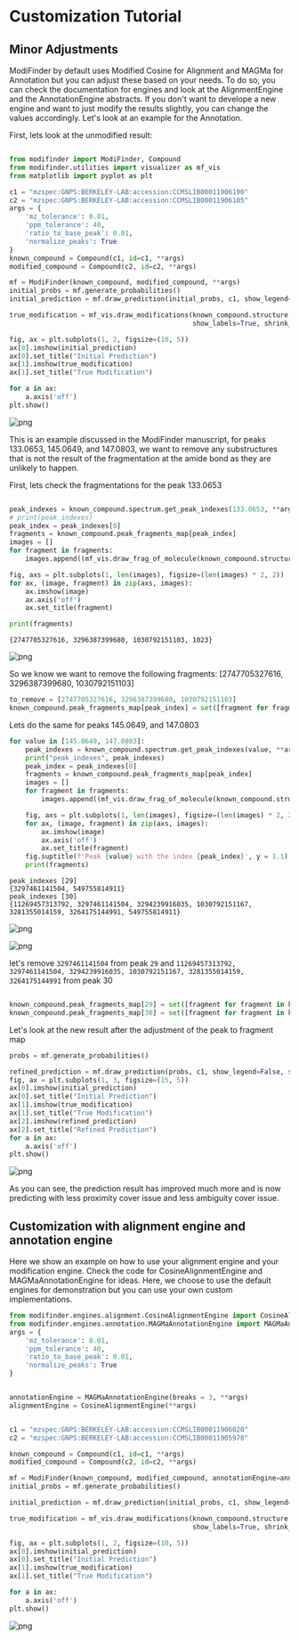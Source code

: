# Customization Tutorial

## Minor Adjustments

ModiFinder by default uses Modified Cosine for Alignment and MAGMa for Annotation but you can adjust these based on your needs. To do so, you can check the documentation for engines and look at the AlignmentEngine and the AnnotationEngine abstracts. If you don't want to develope a new engine and want to just modify the results slightly, you can change the values accordingly. Let's look at an example for the Annotation.

First, lets look at the unmodified result:


```python

from modifinder import ModiFinder, Compound
from modifinder.utilities import visualizer as mf_vis
from matplotlib import pyplot as plt

c1 = "mzspec:GNPS:BERKELEY-LAB:accession:CCMSLIB00011906190"
c2 = "mzspec:GNPS:BERKELEY-LAB:accession:CCMSLIB00011906105"
args = {
    'mz_tolerance': 0.01,
    'ppm_tolerance': 40,
    'ratio_to_base_peak': 0.01,
    'normalize_peaks': True
}
known_compound = Compound(c1, id=c1, **args)
modified_compound = Compound(c2, id=c2, **args)

mf = ModiFinder(known_compound, modified_compound, **args)
initial_probs = mf.generate_probabilities()
initial_prediction = mf.draw_prediction(initial_probs, c1, show_legend=False, show_labels=True, shrink_labels=True)

true_modification = mf_vis.draw_modifications(known_compound.structure, modified_compound.structure, show_legend = False, 
                                              show_labels=True, shrink_labels=True, modification_only=True)

fig, ax = plt.subplots(1, 2, figsize=(10, 5))
ax[0].imshow(initial_prediction)
ax[0].set_title("Initial Prediction")
ax[1].imshow(true_modification)
ax[1].set_title("True Modification")

for a in ax:
    a.axis('off')
plt.show()

```


    
![png](customization_files/customization_3_0.png)
    


This is an example discussed in the ModiFinder manuscript, for peaks 133.0653, 145.0649, and 147.0803, we want to remove any substructures that is not the result of the fragmentation at the amide bond as they are unlikely to happen.

First, lets check the fragmentations for the peak 133.0653



```python

peak_indexes = known_compound.spectrum.get_peak_indexes(133.0653, **args)
# print(peak_indexes)
peak_index = peak_indexes[0]
fragments = known_compound.peak_fragments_map[peak_index]
images = []
for fragment in fragments:
    images.append((mf_vis.draw_frag_of_molecule(known_compound.structure, fragment), fragment))

fig, axs = plt.subplots(1, len(images), figsize=(len(images) * 2, 2))
for ax, (image, fragment) in zip(axs, images):
    ax.imshow(image)
    ax.axis('off')
    ax.set_title(fragment)

print(fragments)

```

    {2747705327616, 3296387399680, 1030792151103, 1023}



    
![png](customization_files/customization_5_1.png)
    


So we know we want to remove the following fragments: [2747705327616, 3296387399680, 1030792151103]


```python
to_remove = [2747705327616, 3296387399680, 1030792151103]
known_compound.peak_fragments_map[peak_index] = set([fragment for fragment in fragments if fragment not in to_remove])
```

Lets do the same for peaks 145.0649, and 147.0803


```python
for value in [145.0649, 147.0803]:
    peak_indexes = known_compound.spectrum.get_peak_indexes(value, **args)
    print("peak_indexes", peak_indexes)
    peak_index = peak_indexes[0]
    fragments = known_compound.peak_fragments_map[peak_index]
    images = []
    for fragment in fragments:
        images.append((mf_vis.draw_frag_of_molecule(known_compound.structure, fragment), fragment))

    fig, axs = plt.subplots(1, len(images), figsize=(len(images) * 2, 2))
    for ax, (image, fragment) in zip(axs, images):
        ax.imshow(image)
        ax.axis('off')
        ax.set_title(fragment)
    fig.suptitle(f'Peak {value} with the index {peak_index}', y = 1.1)
    print(fragments)
```

    peak_indexes [29]
    {3297461141504, 549755814911}
    peak_indexes [30]
    {11269457313792, 3297461141504, 3294239916035, 1030792151167, 3281355014159, 3264175144991, 549755814911}



    
![png](customization_files/customization_9_1.png)
    



    
![png](customization_files/customization_9_2.png)
    


let's remove `3297461141504` from peak `29` and `11269457313792, 3297461141504, 3294239916035, 1030792151167, 3281355014159, 3264175144991` from peak 30


```python

known_compound.peak_fragments_map[29] = set([fragment for fragment in known_compound.peak_fragments_map[29] if fragment not in [3297461141504]])
known_compound.peak_fragments_map[30] = set([fragment for fragment in known_compound.peak_fragments_map[30] if fragment not in [11269457313792, 3297461141504, 3294239916035, 1030792151167, 3281355014159, 3264175144991]])
```

Let's look at the new result after the adjustment of the peak to fragment map


```python
probs = mf.generate_probabilities()

refined_prediction = mf.draw_prediction(probs, c1, show_legend=False, show_labels=True, shrink_labels=True)
fig, ax = plt.subplots(1, 3, figsize=(15, 5))
ax[0].imshow(initial_prediction)
ax[0].set_title("Initial Prediction")
ax[1].imshow(true_modification)
ax[1].set_title("True Modification")
ax[2].imshow(refined_prediction)
ax[2].set_title("Refined Prediction")
for a in ax:
    a.axis('off')
plt.show()
```


    
![png](customization_files/customization_13_0.png)
    


As you can see, the prediction result has improved much more and is now predicting with less proximity cover issue and less ambiguity cover issue.

## Customization with alignment engine and annotation engine

Here we show an example on how to use your alignment engine and your modification engine. Check the code for CosineAlignmentEngine and MAGMaAnnotationEngine for ideas. Here, we choose to use the default engines for demonstration but you can use your own custom implementations.


```python
from modifinder.engines.alignment.CosineAlignmentEngine import CosineAlignmentEngine
from modifinder.engines.annotation.MAGMaAnnotationEngine import MAGMaAnnotationEngine
args = {
    'mz_tolerance': 0.01,
    'ppm_tolerance': 40,
    'ratio_to_base_peak': 0.01,
    'normalize_peaks': True
}


annotationEngine = MAGMaAnnotationEngine(breaks = 3, **args)
alignmentEngine = CosineAlignmentEngine(**args)


```


```python

c1 = "mzspec:GNPS:BERKELEY-LAB:accession:CCMSLIB00011906020"
c2 = "mzspec:GNPS:BERKELEY-LAB:accession:CCMSLIB00011905978"

known_compound = Compound(c1, id=c1, **args)
modified_compound = Compound(c2, id=c2, **args)

mf = ModiFinder(known_compound, modified_compound, annotationEngine=annotationEngine, alignmentEngine=alignmentEngine, **args)
initial_probs = mf.generate_probabilities()

initial_prediction = mf.draw_prediction(initial_probs, c1, show_legend=False, show_labels=True, shrink_labels=True, annotation_scale=0.7)

true_modification = mf_vis.draw_modifications(known_compound.structure, modified_compound.structure, show_legend = False, 
                                              show_labels=True, shrink_labels=True, modification_only=True)

fig, ax = plt.subplots(1, 2, figsize=(10, 5))
ax[0].imshow(initial_prediction)
ax[0].set_title("Initial Prediction")
ax[1].imshow(true_modification)
ax[1].set_title("True Modification")

for a in ax:
    a.axis('off')
plt.show()
```


    
![png](customization_files/customization_18_0.png)
    

